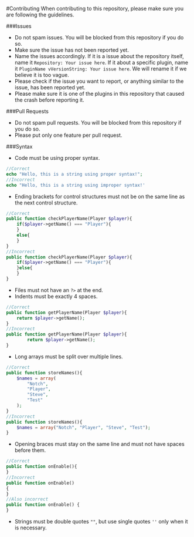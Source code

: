 #Contributing
When contributing to this repository, please make sure you are following the guidelines.

###Issues
- Do not spam issues. You will be blocked from this repository if you do so.
- Make sure the issue has not been reported yet.
- Name the issues accordingly. If it is a issue about the repository itself, name it `Repository: Your issue here`. If it about a specific plugin, name it `PluginName vVersionString: Your issue here`. We will rename it if we believe it is too vague.
- Please check if the issue you want to report, or anything similar to the issue, has been reported yet.
- Please make sure it is one of the plugins in this repository that caused the crash before reporting it.

###Pull Requests
- Do not spam pull requests. You will be blocked from this repository if you do so.
- Please put only one feature per pull request.

###Syntax
- Code must be using proper syntax.
```php
//Correct
echo "Hello, this is a string using proper syntax!";
//Incorrect
echo "Hello, this is a string using improper syntax!'
```
- Ending brackets for control structures must not be on the same line as the next control structure.
```php
//Correct
public function checkPlayerName(Player $player){
    if($player->getName() === "Player"){
    }
    else{
    }
}
//Incorrect
public function checkPlayerName(Player $player){
    if($player->getName() === "Player"){
    }else{
    }
}
```
- Files must not have an `?>` at the end.
- Indents must be exactly 4 spaces.
```php
//Correct
public function getPlayerName(Player $player){
    return $player->getName();
}
//Incorrect
public function getPlayerName(Player $player){
        return $player->getName();
}
```
- Long arrays must be split over multiple lines.
```php
//Correct
public function storeNames(){
    $names = array(
        "Notch",
        "Player",
        "Steve",
        "Test"
    );
}
//Incorrect
public function storeNames(){
    $names = array("Notch", "Player", "Steve", "Test");
}
```
- Opening braces must stay on the same line and must not have spaces before them.
```php
//Correct
public function onEnable(){
}
//Incorrect
public function onEnable()
{
}
//Also incorrect
public function onEnable() {
}
```
- Strings must be double quotes `""`, but use single quotes `''` only when it is necessary.
